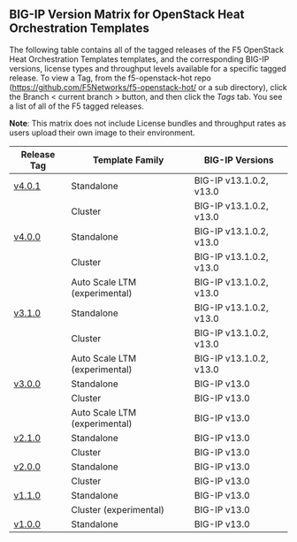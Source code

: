 ## BIG-IP Version Matrix for OpenStack Heat Orchestration Templates
The following table contains all of the tagged releases of the F5 OpenStack Heat Orchestration Templates templates, and the corresponding BIG-IP versions, license types and throughput levels available for a specific tagged release.  To view a Tag, from the f5-openstack-hot repo (https://github.com/F5Networks/f5-openstack-hot/ or a sub directory), click the Branch < current branch > button, and then click the *Tags* tab.  You see a list of all of the F5 tagged releases.

**Note**: This matrix does not include License bundles and throughput rates as users upload their own image to their environment.

| Release Tag | Template Family | BIG-IP Versions |
| --- | --- | --- |
| [v4.0.1](https://github.com/F5Networks/f5-openstack-hot/releases/tag/v4.0.1) | Standalone | BIG-IP v13.1.0.2, v13.0  |
|  | Cluster | BIG-IP v13.1.0.2, v13.0   |
| [v4.0.0](https://github.com/F5Networks/f5-openstack-hot/releases/tag/v4.0.0) | Standalone | BIG-IP v13.1.0.2, v13.0  |
|  | Cluster | BIG-IP v13.1.0.2, v13.0   |
|  | Auto Scale LTM (experimental) | BIG-IP v13.1.0.2, v13.0  |
| [v3.1.0](https://github.com/F5Networks/f5-openstack-hot/releases/tag/v3.1.0) | Standalone | BIG-IP v13.1.0.2, v13.0  |
|  | Cluster | BIG-IP v13.1.0.2, v13.0   |
|  | Auto Scale LTM (experimental) | BIG-IP v13.1.0.2, v13.0  |
| [v3.0.0](https://github.com/F5Networks/f5-openstack-hot/releases/tag/v3.0.0) | Standalone | BIG-IP v13.0  |
|  | Cluster | BIG-IP v13.0   |
|  | Auto Scale LTM (experimental) | BIG-IP v13.0   |
| [v2.1.0](https://github.com/F5Networks/f5-openstack-hot/releases/tag/v2.1.0) | Standalone | BIG-IP v13.0  |
|  | Cluster | BIG-IP v13.0   |
| [v2.0.0](https://github.com/F5Networks/f5-openstack-hot/releases/tag/v2.0.0) | Standalone | BIG-IP v13.0  |
|  | Cluster | BIG-IP v13.0   |
| [v1.1.0](https://github.com/F5Networks/f5-openstack-hot/releases/tag/v1.1.0) | Standalone | BIG-IP v13.0  |
|  | Cluster (experimental) | BIG-IP v13.0   |
| [v1.0.0](https://github.com/F5Networks/f5-openstack-hot/releases/tag/v1.0.0) | Standalone | BIG-IP v13.0  |
